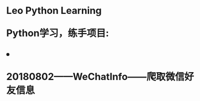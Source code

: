 <h1 style="font-size:25px">Leo Python Learning</hl>
<p>Python学习，练手项目:</p>
<li>
<p>20180802——WeChatInfo——爬取微信好友信息</p>
</li>